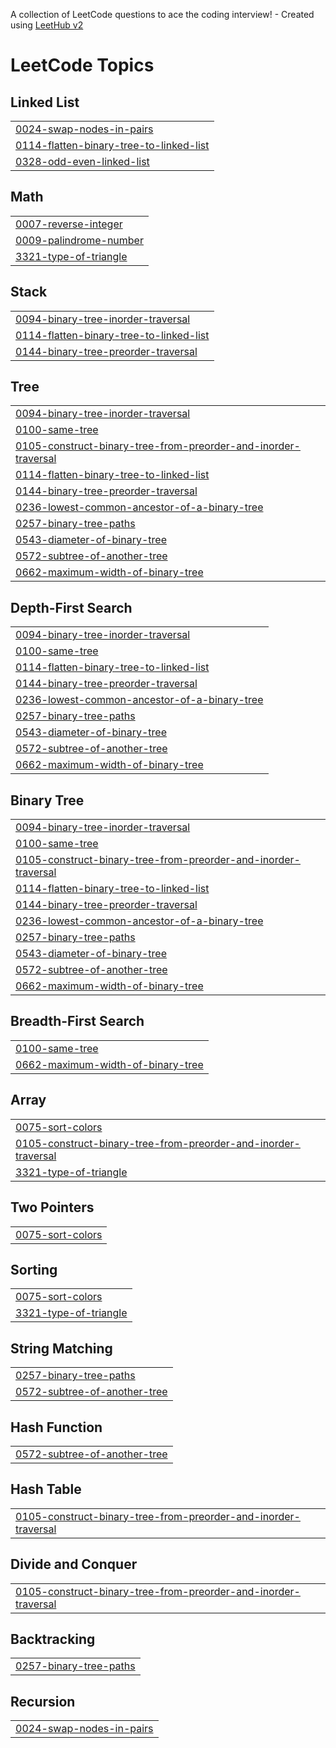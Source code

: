 A collection of LeetCode questions to ace the coding interview! - Created using [LeetHub v2](https://github.com/arunbhardwaj/LeetHub-2.0)
<!---LeetCode Topics Start-->
# LeetCode Topics
## Linked List
|  |
| ------- |
| [0024-swap-nodes-in-pairs](https://github.com/Parthbangoria/leetcode/tree/master/0024-swap-nodes-in-pairs) |
| [0114-flatten-binary-tree-to-linked-list](https://github.com/Parthbangoria/leetcode/tree/master/0114-flatten-binary-tree-to-linked-list) |
| [0328-odd-even-linked-list](https://github.com/Parthbangoria/leetcode/tree/master/0328-odd-even-linked-list) |
## Math
|  |
| ------- |
| [0007-reverse-integer](https://github.com/Parthbangoria/leetcode/tree/master/0007-reverse-integer) |
| [0009-palindrome-number](https://github.com/Parthbangoria/leetcode/tree/master/0009-palindrome-number) |
| [3321-type-of-triangle](https://github.com/Parthbangoria/leetcode/tree/master/3321-type-of-triangle) |
## Stack
|  |
| ------- |
| [0094-binary-tree-inorder-traversal](https://github.com/Parthbangoria/leetcode/tree/master/0094-binary-tree-inorder-traversal) |
| [0114-flatten-binary-tree-to-linked-list](https://github.com/Parthbangoria/leetcode/tree/master/0114-flatten-binary-tree-to-linked-list) |
| [0144-binary-tree-preorder-traversal](https://github.com/Parthbangoria/leetcode/tree/master/0144-binary-tree-preorder-traversal) |
## Tree
|  |
| ------- |
| [0094-binary-tree-inorder-traversal](https://github.com/Parthbangoria/leetcode/tree/master/0094-binary-tree-inorder-traversal) |
| [0100-same-tree](https://github.com/Parthbangoria/leetcode/tree/master/0100-same-tree) |
| [0105-construct-binary-tree-from-preorder-and-inorder-traversal](https://github.com/Parthbangoria/leetcode/tree/master/0105-construct-binary-tree-from-preorder-and-inorder-traversal) |
| [0114-flatten-binary-tree-to-linked-list](https://github.com/Parthbangoria/leetcode/tree/master/0114-flatten-binary-tree-to-linked-list) |
| [0144-binary-tree-preorder-traversal](https://github.com/Parthbangoria/leetcode/tree/master/0144-binary-tree-preorder-traversal) |
| [0236-lowest-common-ancestor-of-a-binary-tree](https://github.com/Parthbangoria/leetcode/tree/master/0236-lowest-common-ancestor-of-a-binary-tree) |
| [0257-binary-tree-paths](https://github.com/Parthbangoria/leetcode/tree/master/0257-binary-tree-paths) |
| [0543-diameter-of-binary-tree](https://github.com/Parthbangoria/leetcode/tree/master/0543-diameter-of-binary-tree) |
| [0572-subtree-of-another-tree](https://github.com/Parthbangoria/leetcode/tree/master/0572-subtree-of-another-tree) |
| [0662-maximum-width-of-binary-tree](https://github.com/Parthbangoria/leetcode/tree/master/0662-maximum-width-of-binary-tree) |
## Depth-First Search
|  |
| ------- |
| [0094-binary-tree-inorder-traversal](https://github.com/Parthbangoria/leetcode/tree/master/0094-binary-tree-inorder-traversal) |
| [0100-same-tree](https://github.com/Parthbangoria/leetcode/tree/master/0100-same-tree) |
| [0114-flatten-binary-tree-to-linked-list](https://github.com/Parthbangoria/leetcode/tree/master/0114-flatten-binary-tree-to-linked-list) |
| [0144-binary-tree-preorder-traversal](https://github.com/Parthbangoria/leetcode/tree/master/0144-binary-tree-preorder-traversal) |
| [0236-lowest-common-ancestor-of-a-binary-tree](https://github.com/Parthbangoria/leetcode/tree/master/0236-lowest-common-ancestor-of-a-binary-tree) |
| [0257-binary-tree-paths](https://github.com/Parthbangoria/leetcode/tree/master/0257-binary-tree-paths) |
| [0543-diameter-of-binary-tree](https://github.com/Parthbangoria/leetcode/tree/master/0543-diameter-of-binary-tree) |
| [0572-subtree-of-another-tree](https://github.com/Parthbangoria/leetcode/tree/master/0572-subtree-of-another-tree) |
| [0662-maximum-width-of-binary-tree](https://github.com/Parthbangoria/leetcode/tree/master/0662-maximum-width-of-binary-tree) |
## Binary Tree
|  |
| ------- |
| [0094-binary-tree-inorder-traversal](https://github.com/Parthbangoria/leetcode/tree/master/0094-binary-tree-inorder-traversal) |
| [0100-same-tree](https://github.com/Parthbangoria/leetcode/tree/master/0100-same-tree) |
| [0105-construct-binary-tree-from-preorder-and-inorder-traversal](https://github.com/Parthbangoria/leetcode/tree/master/0105-construct-binary-tree-from-preorder-and-inorder-traversal) |
| [0114-flatten-binary-tree-to-linked-list](https://github.com/Parthbangoria/leetcode/tree/master/0114-flatten-binary-tree-to-linked-list) |
| [0144-binary-tree-preorder-traversal](https://github.com/Parthbangoria/leetcode/tree/master/0144-binary-tree-preorder-traversal) |
| [0236-lowest-common-ancestor-of-a-binary-tree](https://github.com/Parthbangoria/leetcode/tree/master/0236-lowest-common-ancestor-of-a-binary-tree) |
| [0257-binary-tree-paths](https://github.com/Parthbangoria/leetcode/tree/master/0257-binary-tree-paths) |
| [0543-diameter-of-binary-tree](https://github.com/Parthbangoria/leetcode/tree/master/0543-diameter-of-binary-tree) |
| [0572-subtree-of-another-tree](https://github.com/Parthbangoria/leetcode/tree/master/0572-subtree-of-another-tree) |
| [0662-maximum-width-of-binary-tree](https://github.com/Parthbangoria/leetcode/tree/master/0662-maximum-width-of-binary-tree) |
## Breadth-First Search
|  |
| ------- |
| [0100-same-tree](https://github.com/Parthbangoria/leetcode/tree/master/0100-same-tree) |
| [0662-maximum-width-of-binary-tree](https://github.com/Parthbangoria/leetcode/tree/master/0662-maximum-width-of-binary-tree) |
## Array
|  |
| ------- |
| [0075-sort-colors](https://github.com/Parthbangoria/leetcode/tree/master/0075-sort-colors) |
| [0105-construct-binary-tree-from-preorder-and-inorder-traversal](https://github.com/Parthbangoria/leetcode/tree/master/0105-construct-binary-tree-from-preorder-and-inorder-traversal) |
| [3321-type-of-triangle](https://github.com/Parthbangoria/leetcode/tree/master/3321-type-of-triangle) |
## Two Pointers
|  |
| ------- |
| [0075-sort-colors](https://github.com/Parthbangoria/leetcode/tree/master/0075-sort-colors) |
## Sorting
|  |
| ------- |
| [0075-sort-colors](https://github.com/Parthbangoria/leetcode/tree/master/0075-sort-colors) |
| [3321-type-of-triangle](https://github.com/Parthbangoria/leetcode/tree/master/3321-type-of-triangle) |
## String Matching
|  |
| ------- |
| [0257-binary-tree-paths](https://github.com/Parthbangoria/leetcode/tree/master/0257-binary-tree-paths) |
| [0572-subtree-of-another-tree](https://github.com/Parthbangoria/leetcode/tree/master/0572-subtree-of-another-tree) |
## Hash Function
|  |
| ------- |
| [0572-subtree-of-another-tree](https://github.com/Parthbangoria/leetcode/tree/master/0572-subtree-of-another-tree) |
## Hash Table
|  |
| ------- |
| [0105-construct-binary-tree-from-preorder-and-inorder-traversal](https://github.com/Parthbangoria/leetcode/tree/master/0105-construct-binary-tree-from-preorder-and-inorder-traversal) |
## Divide and Conquer
|  |
| ------- |
| [0105-construct-binary-tree-from-preorder-and-inorder-traversal](https://github.com/Parthbangoria/leetcode/tree/master/0105-construct-binary-tree-from-preorder-and-inorder-traversal) |
## Backtracking
|  |
| ------- |
| [0257-binary-tree-paths](https://github.com/Parthbangoria/leetcode/tree/master/0257-binary-tree-paths) |
## Recursion
|  |
| ------- |
| [0024-swap-nodes-in-pairs](https://github.com/Parthbangoria/leetcode/tree/master/0024-swap-nodes-in-pairs) |
<!---LeetCode Topics End-->